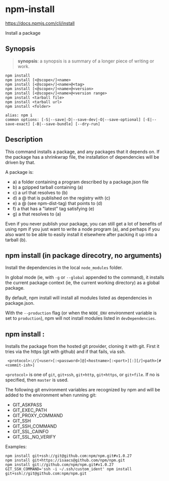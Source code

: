 # npm-install

https://docs.npmjs.com/cli/install

Install a package

## Synopsis

> **synopsis**: a synopsis is a summary of a longer piece of writing or work.

```
npm install
npm install [<@scope>/]<name>
npm install [<@scope>/]<name>@<tag>
npm install [<@scope>/]<name>@<version>
npm install [<@scope>/]<name>@<version range>
npm install <tarball file>
npm install <tarball url>
npm install <folder>

alias: npm i
common options: [-S|--save|-D|--save-dev|-O|--save-optional] [-E|--save-exact] [-B|--save-bundle] [--dry-run]
```

## Description

This command installs a package, and any packages that it depends on. If the package has a shrinkwrap file, the installation of dependencies will be driven by that. 

A package is:

- a) a folder containing a program described by a package.json file
- b) a gzipped tarball containing (a)
- c) a url that resolves to (b)
- d) a <name>@<version> that is published on the registry with (c)
- e) a <name>@<tag> (see npm-dist-tag) that points to (d)
- f) a <name> that has a "latest" tag satisfying (e)
- g) a <git remote url> that resolves to (a)

Even if you never publish your package, you can still get a lot of benefits of using npm if you just want to write a node program (a), and perhaps if you also want to be able to easily install it elsewhere after packing it up into a tarball (b).

## npm install (in package direcotry, no arguments)

Install the dependencies in the local `node_modules` folder.

In global mode (ie, with `-g` or `--global` appended to the command), it installs the current package context (ie, the current working directory) as a global package.

By default, npm install will install all modules listed as dependencies in package.json.

With the `--production` flag (or when the `NODE_ENV` environment variable is set to `production`), npm will not install modules listed in `devDependencies`.

## npm install <git remote url>:

Installs the package from the hosted git provider, cloning it with git. First it tries via the https (git with github) and if that fails, via ssh.

```
 <protocol>://[<user>[:<password>]@]<hostname>[:<port>][:][/]<path>[#<commit-ish>]
```

`<protocol>` is one of `git`, `git+ssh`, `git+http`, `git+https`, or `git+file`. If no <commit-ish> is specified, then `master` is used.

The following git environment variables are recognized by npm and will be added to the environment when running git:

- GIT_ASKPASS
- GIT\_EXEC_PATH
- GIT\_PROXY_COMMAND
- GIT_SSH
- GIT\_SSH_COMMAND
- GIT\_SSL_CAINFO
- GIT\_SSL\_NO\_VERIFY

Examples:

```
npm install git+ssh://git@github.com:npm/npm.git#v1.0.27
npm install git+https://isaacs@github.com/npm/npm.git
npm install git://github.com/npm/npm.git#v1.0.27
GIT_SSH_COMMAND='ssh -i ~/.ssh/custom_ident' npm install git+ssh://git@github.com:npm/npm.git
```